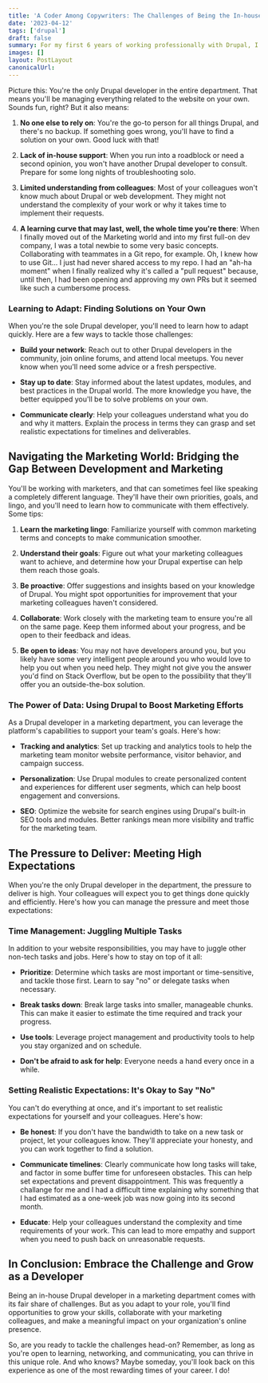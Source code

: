 ```yaml
---
title: 'A Coder Among Copywriters: The Challenges of Being the In-house Drupal Dev in a Marketing Department'
date: '2023-04-12'
tags: ['drupal']
draft: false
summary: For my first 6 years of working professionally with Drupal, I was the web guy in the Marketing Department of a hospital. When I moved on from that job, I went to a university, where for 2 more years I was the Drupal person in the Marketing department. In both cases, I was the only one in the room who knew what I did or how I did it.
images: []
layout: PostLayout
canonicalUrl:
---
```


Picture this: You're the only Drupal developer in the entire department. That means you'll be managing everything related to the website on your own. Sounds fun, right? But it also means:

1. **No one else to rely on**: You're the go-to person for all things Drupal, and there's no backup. If something goes wrong, you'll have to find a solution on your own. Good luck with that!

2. **Lack of in-house support**: When you run into a roadblock or need a second opinion, you won't have another Drupal developer to consult. Prepare for some long nights of troubleshooting solo.

3. **Limited understanding from colleagues**: Most of your colleagues won't know much about Drupal or web development. They might not understand the complexity of your work or why it takes time to implement their requests.

4. **A learning curve that may last, well, the whole time you're there**: When I finally moved out of the Marketing world and into my first full-on dev company, I was a total newbie to some very basic concepts. Collaborating with teammates in a Git repo, for example. Oh, I knew how to use Git... I just had never shared access to my repo. I had an "ah-ha moment" when I finally realized why it's called a "pull request" because, until then, I had been opening and approving my own PRs but it seemed like such a cumbersome process.

### Learning to Adapt: Finding Solutions on Your Own

When you're the sole Drupal developer, you'll need to learn how to adapt quickly. Here are a few ways to tackle those challenges:

- **Build your network**: Reach out to other Drupal developers in the community, join online forums, and attend local meetups. You never know when you'll need some advice or a fresh perspective.
- **Stay up to date**: Stay informed about the latest updates, modules, and best practices in the Drupal world. The more knowledge you have, the better equipped you'll be to solve problems on your own.

- **Communicate clearly**: Help your colleagues understand what you do and why it matters. Explain the process in terms they can grasp and set realistic expectations for timelines and deliverables.

## Navigating the Marketing World: Bridging the Gap Between Development and Marketing

You'll be working with marketers, and that can sometimes feel like speaking a completely different language. They'll have their own priorities, goals, and lingo, and you'll need to learn how to communicate with them effectively. Some tips:

1. **Learn the marketing lingo**: Familiarize yourself with common marketing terms and concepts to make communication smoother.

2. **Understand their goals**: Figure out what your marketing colleagues want to achieve, and determine how your Drupal expertise can help them reach those goals.

3. **Be proactive**: Offer suggestions and insights based on your knowledge of Drupal. You might spot opportunities for improvement that your marketing colleagues haven't considered.

4. **Collaborate**: Work closely with the marketing team to ensure you're all on the same page. Keep them informed about your progress, and be open to their feedback and ideas.

5. **Be open to ideas**: You may not have developers around you, but you likely have some very intelligent people around you who would love to help you out when you need help. They might not give you the answer you'd find on Stack Overflow, but be open to the possibility that they'll offer you an outside-the-box solution.

### The Power of Data: Using Drupal to Boost Marketing Efforts

As a Drupal developer in a marketing department, you can leverage the platform's capabilities to support your team's goals. Here's how:

- **Tracking and analytics**: Set up tracking and analytics tools to help the marketing team monitor website performance, visitor behavior, and campaign success.

- **Personalization**: Use Drupal modules to create personalized content and experiences for different user segments, which can help boost engagement and conversions.

- **SEO**: Optimize the website for search engines using Drupal's built-in SEO tools and modules. Better rankings mean more visibility and traffic for the marketing team.

## The Pressure to Deliver: Meeting High Expectations

When you're the only Drupal developer in the department, the pressure to deliver is high. Your colleagues will expect you to get things done quickly and efficiently. Here's how you can manage the pressure and meet those expectations:

### Time Management: Juggling Multiple Tasks

In addition to your website responsibilities, you may have to juggle other non-tech tasks and jobs. Here's how to stay on top of it all:

- **Prioritize**: Determine which tasks are most important or time-sensitive, and tackle those first. Learn to say "no" or delegate tasks when necessary.
- **Break tasks down**: Break large tasks into smaller, manageable chunks. This can make it easier to estimate the time required and track your progress.
- **Use tools**: Leverage project management and productivity tools to help you stay organized and on schedule.

- **Don't be afraid to ask for help**: Everyone needs a hand every once in a while.

### Setting Realistic Expectations: It's Okay to Say "No"

You can't do everything at once, and it's important to set realistic expectations for yourself and your colleagues. Here's how:

- **Be honest**: If you don't have the bandwidth to take on a new task or project, let your colleagues know. They'll appreciate your honesty, and you can work together to find a solution.
- **Communicate timelines**: Clearly communicate how long tasks will take, and factor in some buffer time for unforeseen obstacles. This can help set expectations and prevent disappointment. This was frequently a challange for me and I had a difficult time explaining why something that I had estimated as a one-week job was now going into its second month.

- **Educate**: Help your colleagues understand the complexity and time requirements of your work. This can lead to more empathy and support when you need to push back on unreasonable requests.

## In Conclusion: Embrace the Challenge and Grow as a Developer

Being an in-house Drupal developer in a marketing department comes with its fair share of challenges. But as you adapt to your role, you'll find opportunities to grow your skills, collaborate with your marketing colleagues, and make a meaningful impact on your organization's online presence.

So, are you ready to tackle the challenges head-on? Remember, as long as you're open to learning, networking, and communicating, you can thrive in this unique role. And who knows? Maybe someday, you'll look back on this experience as one of the most rewarding times of your career. I do!
